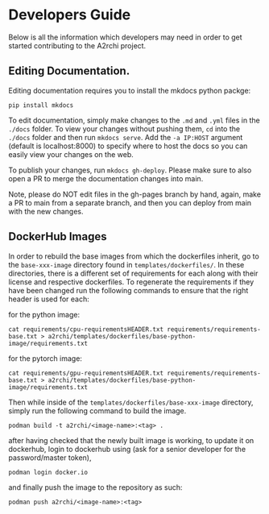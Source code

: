 # Developers Guide

Below is all the information which developers may need in order to get started contributing to the A2rchi project.

## Editing Documentation.

Editing documentation requires you to install the mkdocs python packge:
```
pip install mkdocs
```
To edit documentation, simply make changes to the `.md` and `.yml` files in the `./docs` folder. To view your changes without pushing them, `cd` into the `./docs` folder and then run `mkdocs serve`. Add the `-a IP:HOST` argument (default is localhost:8000) to specify where to host the docs so you can easily view your changes on the web.

To publish your changes, run `mkdocs gh-deploy`. Please make sure to also open a PR to merge the documentation changes into main.

Note, please do NOT edit files in the gh-pages branch by hand, again, make a PR to main from a separate branch, and then you can deploy from main with the new changes.

## DockerHub Images

In order to rebuild the base images from which the dockerfiles inherit, go to the `base-xxx-image` directory found in `templates/dockerfiles/`.
In these directories, there is a different set of requirements for each along with their license and respective dockerfiles.
To regenerate the requirements if they have been changed run the following commands to ensure that the right header is used for each: 

for the python image:
```
cat requirements/cpu-requirementsHEADER.txt requirements/requirements-base.txt > a2rchi/templates/dockerfiles/base-python-image/requirements.txt
```
for the pytorch image:
```
cat requirements/gpu-requirementsHEADER.txt requirements/requirements-base.txt > a2rchi/templates/dockerfiles/base-python-image/requirements.txt
```

Then while inside of the `templates/dockerfiles/base-xxx-image` directory, simply run the following command to build the image.  

```
podman build -t a2rchi/<image-name>:<tag> . 
```

after having checked that the newly built image is working, to update it on dockerhub, login to dockerhub using (ask for a senior developer for the password/master token),

```
podman login docker.io 
```

and finally push the image to the repository as such: 

```
podman push a2rchi/<image-name>:<tag> 
```


